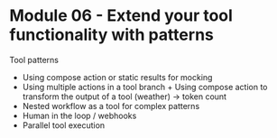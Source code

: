 # Module 06 - Extend your tool functionality with patterns

Tool patterns
- Using compose action or static results for mocking
- Using multiple actions in a tool branch + Using compose action to transform the output of a tool (weather) -> token count
- Nested workflow as a tool for complex patterns
- Human in the loop / webhooks
- Parallel tool execution
